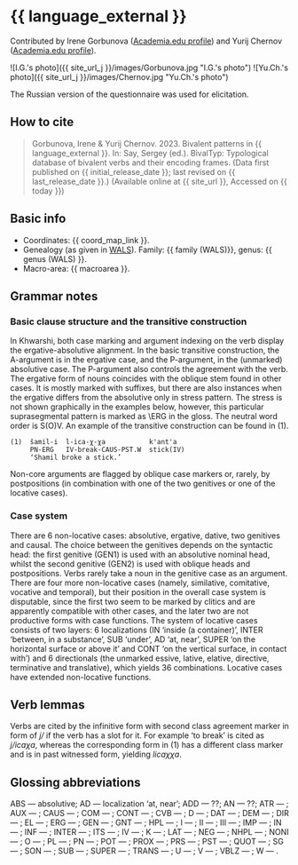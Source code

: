 # {{ language_external }}
Contributed by Irene Gorbunova ([Academia.edu profile](https://rggu.academia.edu/IreneGorbunova)) and Yurij Chernov ([Academia.edu profile](https://independent.academia.edu/AllisterRight)).

![I.G.'s photo]({{ site_url_j }}/images/Gorbunova.jpg "I.G.'s photo")
![Yu.Ch.'s photo]({{ site_url_j }}/images/Chernov.jpg "Yu.Ch.'s photo")

The Russian version of the questionnaire was used for elicitation. 

## How to cite
> Gorbunova, Irene & Yurij Chernov. 2023. Bivalent patterns in {{ language_external }}. 
> In: Say, Sergey (ed.). BivalTyp: 
> Typological database of bivalent verbs and their encoding frames. 
> (Data first published on {{ initial_release_date }}; last revised on {{ last_release_date }}.) 
> (Available online at {{ site_url }}, Accessed on {{ today }})

## Basic info
- Coordinates: {{ coord_map_link }}.
- Genealogy (as given in [WALS](https://wals.info/)). Family: {{ family (WALS)}}, genus: {{ genus (WALS) }}.
- Macro-area: {{ macroarea }}. 

## Grammar notes
### Basic clause structure and the transitive construction
In Khwarshi, both case marking and argument indexing on the verb display the ergative-absolutive alignment. In the basic transitive construction, the A-argument is in the ergative case, and the P-argument, in the (unmarked) absolutive case. The P-argument also controls the agreement with the verb. The ergative form of nouns coincides with the oblique stem found in other cases. It is mostly marked with suffixes, but there are also instances when the ergative differs from the absolutive only in stress pattern. The stress is not shown graphically in the examples below, however, this particular suprasegmental pattern is marked as \ERG in the gloss. The neutral word order is S(O)V. An example of the transitive construction can be found in (1). 

```
(1)  šamil-i  l-ica-χ-χa           k'ant'a
     PN-ERG   IV-break-CAUS-PST.W  stick(IV)
     ‘Shamil broke a stick.’
```

Non-core arguments are flagged by oblique case markers or, rarely, by postpositions (in combination with one of the two genitives or one of the locative cases).

### Case system
There are 6 non-locative cases: absolutive, ergative, dative, two genitives and causal. The choice between the genitives depends on the syntactic head: the first genitive (GEN1) is used with an absolutive nominal head, whilst the second genitive (GEN2) is used with oblique heads and postpositions. Verbs rarely take a noun in the genitive case as an argument. There are four more non-locative cases (namely, similative, comitative, vocative and temporal), but their position in the overall case system is disputable, since the first two seem to be marked by clitics and are apparently compatible with other cases, and the later two are not productive forms with case functions. The system of locative cases consists of two layers: 6 localizations (IN ‘inside (a container)’, INTER ‘between, in a substance’, SUB ‘under’, AD ‘at, near’, SUPER ‘on the horizontal surface or above it’ and CONT ‘on the vertical surface, in contact with’) and 6 directionals (the unmarked essive, lative, elative, directive, terminative and translative), which yields 36 combinations. Locative cases have extended non-locative functions.

## Verb lemmas
Verbs are cited by the infinitive form with second class agreement marker in form of *j/* if the verb has a slot for it. For example ‘to break’ is cited as *j/icaχa*, whereas the corresponding form in (1) has a different class marker and is in past witnessed form, yielding *licaχχa*.

## Glossing abbreviations
ABS — absolutive; AD — localization ‘at, near’; ADD — ??; AN — ??; ATR — ; AUX — ; CAUS — ; COM — ; CONT — ; CVB — ; D — ; DAT — ; DEM — ; DIR — ; EL — ; ERG — ; GEN — ; GNT — ; HPL — ; I — ; II — ; III — ; IMP — ; IN — ; INF — ; INTER — ; ITS — ; IV — ; K — ; LAT — ; NEG — ; NHPL — ; NONI — ; O — ; PL — ; PN — ; POT — ; PROX — ; PRS — ; PST — ; QUOT — ; SG — ; SON — ; SUB — ; SUPER — ; TRANS — ; U — ; V — ; VBLZ — ; W — .  

